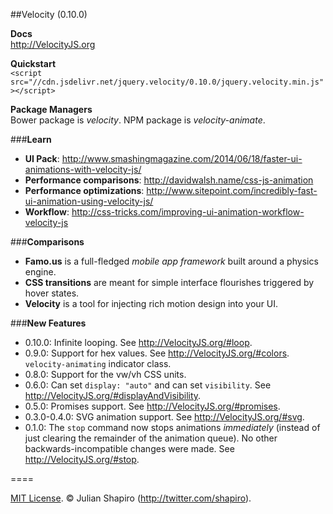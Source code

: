 ##Velocity (0.10.0)

**Docs**  
http://VelocityJS.org

**Quickstart**  
`<script src="//cdn.jsdelivr.net/jquery.velocity/0.10.0/jquery.velocity.min.js"></script>`

**Package Managers**  
Bower package is *velocity*. NPM package is *velocity-animate*.

###**Learn**

- **UI Pack**: http://www.smashingmagazine.com/2014/06/18/faster-ui-animations-with-velocity-js/
- **Performance comparisons**: http://davidwalsh.name/css-js-animation
- **Performance optimizations**: http://www.sitepoint.com/incredibly-fast-ui-animation-using-velocity-js/
- **Workflow**: http://css-tricks.com/improving-ui-animation-workflow-velocity-js

###**Comparisons**

- **Famo.us** is a full-fledged *mobile app framework* built around a physics engine.
- **CSS transitions** are meant for simple interface flourishes triggered by hover states.
- **Velocity** is a tool for injecting rich motion design into your UI.

###**New Features**

- 0.10.0: Infinite looping. See http://VelocityJS.org/#loop. 
- 0.9.0: Support for hex values. See http://VelocityJS.org/#colors. `velocity-animating` indicator class. 
- 0.8.0: Support for the vw/vh CSS units.
- 0.6.0: Can set `display: "auto"` and can set `visibility`. See http://VelocityJS.org/#displayAndVisibility.
- 0.5.0: Promises support. See http://VelocityJS.org/#promises.
- 0.3.0-0.4.0: SVG animation support. See http://VelocityJS.org/#svg.
- 0.1.0: The `stop` command now stops animations *immediately* (instead of just clearing the remainder of the animation queue). No other backwards-incompatible changes were made. See http://VelocityJS.org/#stop.

====

[MIT License](LICENSE). © Julian Shapiro (http://twitter.com/shapiro).
